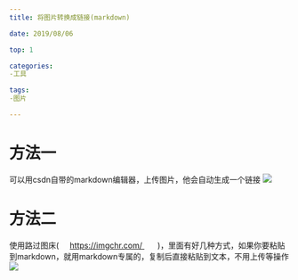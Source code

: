 ```yaml
---
title: 将图片转换成链接(markdown)

date: 2019/08/06

top: 1

categories:
-工具

tags:
-图片

---
```



# 方法一 #
可以用csdn自带的markdown编辑器，上传图片，他会自动生成一个链接
![](https://img-blog.csdnimg.cn/20190806090506994.png)


# 方法二 #
使用路过图床(     https://imgchr.com/       )，里面有好几种方式，如果你要粘贴到markdown，就用markdown专属的，复制后直接粘贴到文本，不用上传等操作
![](https://img-blog.csdnimg.cn/20190806090744217.png)

